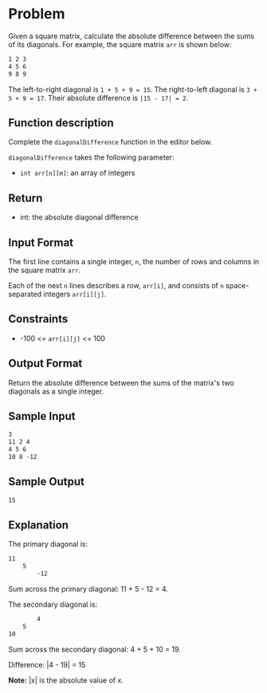 # Problem

Given a square matrix, calculate the absolute difference between the sums of its diagonals. For example, the square matrix `arr` is shown below:

```txt
1 2 3
4 5 6
9 8 9
```

The left-to-right diagonal is `1 + 5 + 9 = 15`. The right-to-left diagonal is `3 + 5 + 9 = 17`. Their absolute difference is `|15 - 17| = 2`.

## Function description

Complete the `diagonalDifference` function in the editor below.

`diagonalDifference` takes the following parameter:

- `int arr[n][m]`: an array of integers

## Return

- int: the absolute diagonal difference

## Input Format

The first line contains a single integer, `n`, the number of rows and columns in the square matrix `arr`.

Each of the next `n` lines describes a row, `arr[i]`, and consists of `n` space-separated integers `arr[i][j]`.

## Constraints

- -100 <= `arr[i][j]` <= 100

## Output Format

Return the absolute difference between the sums of the matrix's two diagonals as a single integer.

## Sample Input

```txt
3
11 2 4
4 5 6
10 8 -12
```

## Sample Output

```txt
15
```

## Explanation

The primary diagonal is:

```txt
11
    5
        -12
```

Sum across the primary diagonal: 11 + 5 - 12 = 4.

The secondary diagonal is:

```txt
        4
    5
10
```

Sum across the secondary diagonal: 4 + 5 + 10 = 19.

Difference: |4 - 19| = 15

**Note:** |x| is the absolute value of x.
